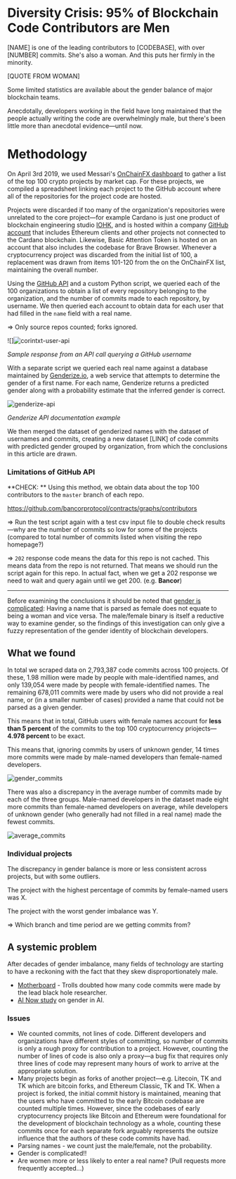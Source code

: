# Diversity Crisis: 95% of Blockchain Code Contributors are Men

[NAME] is one of the leading contributors to [CODEBASE], with over [NUMBER] commits. She's also a woman. And this puts her firmly in the minority.

[QUOTE FROM WOMAN]

Some limited statistics are available about the gender balance of major blockchain teams. 

Anecdotally, developers working in the field have long maintained that the people actually writing the code are overwhelmingly male, but there's been little more than anecdotal evidence—until now.



# Methodology

On April 3rd 2019, we used Messari's [OnChainFX dashboard](https://messari.io/onchainfx) to gather a list of the top 100 crypto projects by market cap. For these projects, we compiled a spreadsheet linking each project to the GitHub account where all of the repositories for the project code are hosted.

Projects were discarded if too many of the organization's repositories were unrelated to the core project—for example Cardano is just one product of blockchain engineering studio [IOHK](https://iohk.io/), and is hosted within a company [GitHub account](https://github.com/input-output-hk) that includes Ethereum clients and other projects not connected to the Cardano blockchain. Likewise, Basic Attention Token is hosted on an account that also includes the codebase for Brave Browser. Whenever a cryptocurrency project was discarded from the initial list of 100, a replacement was drawn from items 101-120 from the on the OnChainFX list, maintaining the overall number.

Using the [GitHub API](https://developer.github.com/v3/) and a custom Python script, we queried each of the 100 organizations to obtain a list of every repository belonging to the organization, and the number of commits made to each repository, by username. We then queried each account to obtain data for each user that had filled in the `name` field with a real name.

=> Only source repos counted; forks ignored.

![]![corintxt-user-api](/home/corin/Dropbox/CODE/RC/Crypto-Scraper/images/corintxt-user-api.png)

*Sample response from an API call querying a GitHub username*

With a separate script we queried each real name against a database maintained by [Genderize.io](https://genderize.io/), a web service that attempts to determine the gender of a first name. For each name, Genderize returns a predicted gender along with a probability estimate that the inferred gender is correct.

![genderize-api](/home/corin/Dropbox/CODE/RC/Crypto-Scraper/images/genderize-api.png)

*Genderize API documentation example*

We then merged the dataset of genderized names with the dataset of usernames and commits, creating a new dataset [LINK] of code commits with predicted gender grouped by organization, from which the conclusions in this article are drawn. 

### Limitations of GitHub API

**CHECK: ** Using this method, we obtain data about the top 100 contributors to the `master` branch of each repo.

<https://github.com/bancorprotocol/contracts/graphs/contributors>

=> Run the test script again with a test csv input file to double check results—why are the number of commits so low for some of the projects (compared to total number of commits listed when visiting the repo homepage?)

=> `202` response code means the data for this repo is not cached. This means data from the repo is not returned. That means we should run the script again for this repo. In actual fact, when we get a 202 response we need to wait and query again until we get 200. (e.g. **Bancor**)



---

Before examining the conclusions it should be noted that [gender is complicated](https://www.huffingtonpost.ca/2017/05/10/understanding-gender-identity_n_16542822.html): Having a name that is parsed as female does not equate to being a woman and vice versa. The male/female binary is itself a reductive way to examine gender, so the findings of this investigation can only give a fuzzy representation of the gender identity of blockchain developers.

## What we found

In total we scraped data on 2,793,387 code commits across 100 projects. Of these, 1.98 million were made by people with male-identified names, and only 139,054 were made by people with female-identified names. The remaining 678,011 commits were made by users who did not provide a real name, or (in a smaller number of cases) provided a name that could not be parsed as a given gender.

This means that in total, GitHub users with female names account for **less than 5 percent** of the commits to the top 100 cryptocurrency priojects—**4.978 percent** to be exact.

This means that, ignoring commits by users of unknown gender, 14 times more commits were made by male-named developers than female-named developers.

![gender_commits](/home/corin/Dropbox/CODE/RC/Crypto-Scraper/images/gender_commits.png)

There was also a discrepancy in the average number of commits made by each of the three groups. Male-named developers in the dataset made eight more commits than female-named developers on average, while developers of unknown gender (who generally had not filled in a real name) made the fewest commits.

![average_commits](/home/corin/Dropbox/CODE/RC/Crypto-Scraper/images/average_commits.png)

### Individual projects

The discrepancy in gender balance is more or less consistent across projects, but with some outliers.

The project with the highest percentage of commits by female-named users was X.

The project with the worst gender imbalance was Y.



=> Which branch and time period are we getting commits from?



## A systemic problem

After decades of gender imbalance, many fields of technology are starting to have a reckoning with the fact that they skew disproportionately male.

- [Motherboard](https://motherboard.vice.com/en_us/article/8xz9yk/the-sexist-trolls-doubting-black-hole-researcher-katie-bouman-need-to-learn-to-code) - Trolls doubted how many code commits were made by the lead black hole researcher.
- [AI Now study](http://fortune.com/2019/04/23/artificial-intelligence-diversity-crisis/) on gender in AI.



### Issues

- We counted commits, not lines of code. Different developers and organizations have different styles of committing, so number of commits is only a rough proxy for contribution to a project. However, counting the number of lines of code is also only a proxy—a bug fix that requires only three lines of code may represent many hours of work to arrive at the appropriate solution. 
- Many projects begin as forks of another project—e.g. Litecoin, TK and TK which are bitcoin forks, and Ethereum Classic, TK and TK. When a project is forked, the initial commit history is maintained, meaning that the users who have committed to the early Bitcoin codebase are counted multiple times. However, since the codebases of early cryptocurrency projects like Bitcoin and Ethereum were foundational for the development of blockchain technology as a whole, counting these commits once for each separate fork arguably represents the outsize influence that the authors of these code commits have had.
- Parsing names - we count just the male/female, not the probability.
- Gender is complicated!!
- Are women more or less likely to enter a real name? (Pull requests more frequently accepted...)